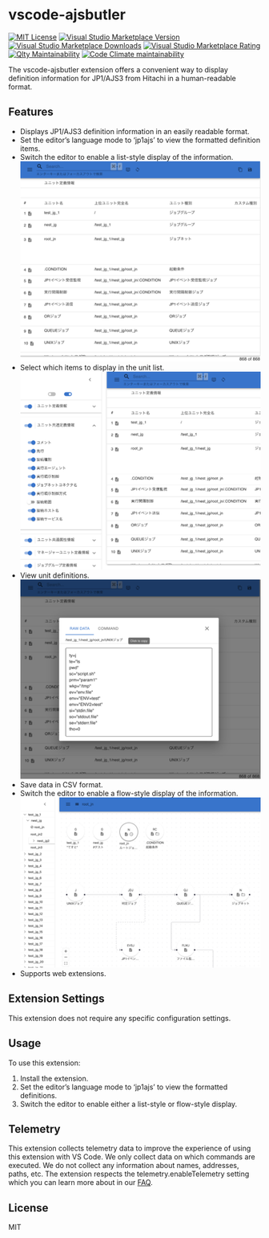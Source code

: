 # vscode-ajsbutler

[![MIT License](https://img.shields.io/badge/license-MIT-blue.svg)](LICENSE)
[![Visual Studio Marketplace Version](https://img.shields.io/visual-studio-marketplace/v/kittybbit.vscode-ajsbutler)](https://marketplace.visualstudio.com/items?itemName=kittybbit.vscode-ajsbutler)
[![Visual Studio Marketplace Downloads](https://img.shields.io/visual-studio-marketplace/d/kittybbit.vscode-ajsbutler)](https://marketplace.visualstudio.com/items?itemName=kittybbit.vscode-ajsbutler)
[![Visual Studio Marketplace Rating](https://img.shields.io/visual-studio-marketplace/stars/kittybbit.vscode-ajsbutler)](https://marketplace.visualstudio.com/items?itemName=kittybbit.vscode-ajsbutler)
[![Qlty Maintainability](https://qlty.sh/badges/0cc9e169-14e8-44d7-a0de-5c358687a18e/maintainability.png)](https://qlty.sh/gh/kittybbit/projects/vscode-ajsbutler)
[![Code Climate maintainability](https://img.shields.io/codeclimate/maintainability/kittybbit/vscode-ajsbutler)](https://codeclimate.com/github/kittybbit/vscode-ajsbutler)

The vscode-ajsbutler extension offers a convenient way to display definition information for JP1/AJS3 from Hitachi in a human-readable format.

## Features

- Displays JP1/AJS3 definition information in an easily readable format.
- Set the editor’s language mode to ‘jp1ajs’ to view the formatted definition items.
- Switch the editor to enable a list-style display of the information.
  ![unit-list](images/unit-list.png)
- Select which items to display in the unit list.
  ![column-selector](images/column-selector.png)
- View unit definitions.
  ![unit-dialog](images/unit-dialog.png)
- Save data in CSV format.
- Switch the editor to enable a flow-style display of the information.
  ![unit-list](images/unit-flow.png)
- Supports web extensions.

## Extension Settings

This extension does not require any specific configuration settings.

## Usage

To use this extension:

1. Install the extension.
2. Set the editor’s language mode to ‘jp1ajs’ to view the formatted definitions.
3. Switch the editor to enable either a list-style or flow-style display.

## Telemetry

This extension collects telemetry data to improve the experience of using this extension with VS Code. We only collect data on which commands are executed. We do not collect any information about names, addresses, paths, etc. The extension respects the telemetry.enableTelemetry setting which you can learn more about in our [FAQ](https://code.visualstudio.com/docs/supporting/faq#_how-to-disable-telemetry-reporting).

## License

MIT
